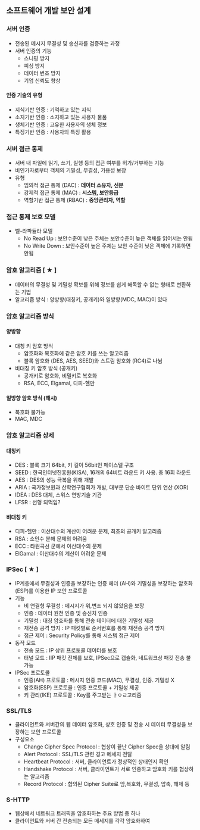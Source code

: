 ## 소프트웨어 개발 보안 설계
### 서버 인증
- 전송된 메시지 무결성 및 송신자를 검증하는 과정
- 서버 인증의 기능 
  - 스니핑 방지
  - 피싱 방지
  - 데이터 변조 방지
  - 기업 신뢰도 향상

#### 인증 기술의 유형
- 지식기반 인증 : 기억하고 있는 지식
- 소지기반 인증 : 소지하고 있는 사용자 물품
- 생체기반 인증 : 고유한 사용자의 생체 정보
- 특징기반 인증 : 사용자의 특징 활용

### 서버 접근 통제
- 서버 내 파일에 읽기, 쓰기, 실행 등의 접근 여부를 허가/거부하는 기능
- 비인가자로부터 객체의 기밀성, 무결성, 가용성 보장
- 유형
  - 임의적 접근 통제 (DAC) : __데이터 소유자, 신분__ 
  - 강제적 접근 통제 (MAC) : __시스템, 보안등급__ 
  - 역할기반 접근 통제 (RBAC) : __중앙관리자, 역할__ 

### 접근 통제 보호 모델
- 벨-라파듈라 모델 
  - No Read Up : 보안수준이 낮은 주체는 보안수준이 높은 객체를 읽어서는 안됨
  - No Write Down : 보안수준이 높은 주체는 보안 수준이 낮은 객체에 기록하면 안됨

### 암호 알고리즘 [ ★ ]
- 데이터의 무결성 및 기밀성 확보를 위해 정보를 쉽게 해독할 수 없는 형태로 변환하는 기법
- 알고리즘 방식 : 양방향(대칭키, 공개키)와 일방향(MDC, MAC)이 있다

### 암호 알고리즘 방식
#### 양방향
- 대칭 키 암호 방식
  - 암호화와 복호화에 같은 암호 키를 쓰는 알고리즘
  - 블록 암호화 (DES, AES, SEED)와 스트림 암호화 (RC4)로 나뉨
- 비대칭 키 암호 방식 (공개키)
  - 공개키로 암호화, 비밀키로 복호화
  - RSA, ECC, Elgamal, 디피-헬만
#### 일방향 암호 방식 (해시)
- 복호화 불가능
- MAC, MDC

### 암호 알고리즘 상세
#### 대칭키
- DES : 블록 크기 64bit, 키 길이 56bit인 페이스텔 구조
- SEED : 한국인터넷진흥원(KISA), 16개의 64비트 라운드 키 사용. 총 16회 라운드
- AES : DES의 성능 극복을 위해 개발
- ARIA : 국가정보원과 산학연구협회가 개발, 대부분 단순 바이트 단위 연산 (XOR)
- IDEA : DES 대체, 스위스 연방기술 기관
- LFSR : 선형 되먹임?

#### 비대칭 키
- 디피-헬만 : 이산대수의 계산이 어려운 문제, 최초의 공개키 알고리즘
- RSA : 소인수 분해 문제의 어려움
- ECC : 타원곡선 군에서 이산대수의 문제
- ElGamal : 이산대수의 계산이 어려운 문제

### IPSec [ ★ ]
- IP계층에서 무결성과 인증을 보장하는 인증 헤더 (AH)와 기밀성을 보장하는 암호화(ESP)를 이용한 IP 보안 프로토콜
- 기능
  - 비 연결형 무결성 : 메시지가 위,변조 되지 않았음을 보장
  - 인증 : 데이터 원천 인증 및 송신처 인증
  - 기밀성 : 대칭 암호화를 통해 전송 데이터에 대한 기밀성 제공
  - 재전송 공격 방지 : IP 패킷별로 순서번호를 통해 재전송 공격 방지
  - 접근 제어 : Security Policy를 통해 시스템 접근 제어
- 동작 모드
  - 전송 모드 : IP 상위 프로토콜 데이터를 보호
  - 터널 모드 : IIP 패킷 전체를 보호, IPSec으로 캡슐화, 네트워크상 패킷 전송 불가능
- IPSec 프로토콜
  - 인증(AH) 프로토콜 : 메시지 인증 코드(MAC), 무결성, 인증. 기밀성 X
  - 암호화(ESP) 프로토콜 : 인증 프로토콜 + 기밀성 제공
  - 키 관리(IKE) 프로토콜 : Key를 주고받는 ㅏㅇㄹ고리즘

### SSL/TLS
- 클라이언트와 서버간의 웹 데이터 암호화, 상호 인증 및 전송 시 데이터 무결성을 보장하는 보안 프로토콜
- 구성요소
  - Change Cipher Spec Protocol : 협상이 끝난 Cipher Spec을 상대에 알림
  - Alert Protocol : SSL/TLS 관련 경고 메세지 전달 
  - Heartbeat Protocol : 서버, 클라이언트가 정상적인 상태인지 확인
  - Handshake Protocol : 서버, 클라이언트가 서로 인증하고 암호화 키를 협상하는 알고리즘
  - Record Protocol : 합의된 Cipher Suite로 암,복호화, 무결성, 압축, 해제 등

### S-HTTP
- 웹상에서 네트워크 트래픽을 암호화하는 주요 방법 중 하나
- 클라이언트와 서버 간 전송되는 모든 메세지를 각각 암호화하여 





















